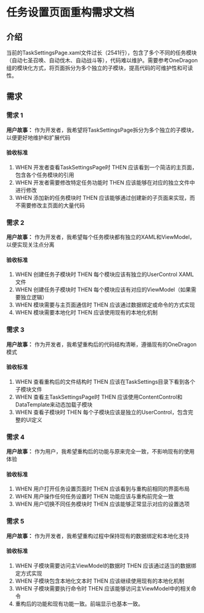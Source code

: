 # 任务设置页面重构需求文档

## 介绍

当前的TaskSettingsPage.xaml文件过长（2541行），包含了多个不同的任务模块（自动七圣召唤、自动伐木、自动战斗等），代码难以维护。需要参考OneDragon组的模块化方式，将页面拆分为多个独立的子模块，提高代码的可维护性和可读性。

## 需求

### 需求 1

**用户故事：** 作为开发者，我希望将TaskSettingsPage拆分为多个独立的子模块，以便更好地维护和扩展代码

#### 验收标准

1. WHEN 开发者查看TaskSettingsPage时 THEN 应该看到一个简洁的主页面，包含各个任务模块的引用
2. WHEN 开发者需要修改特定任务功能时 THEN 应该能够在对应的独立文件中进行修改
3. WHEN 添加新的任务模块时 THEN 应该能够通过创建新的子页面来实现，而不需要修改主页面的大量代码

### 需求 2

**用户故事：** 作为开发者，我希望每个任务模块都有独立的XAML和ViewModel，以便实现关注点分离

#### 验收标准

1. WHEN 创建任务子模块时 THEN 每个模块应该有独立的UserControl XAML文件
2. WHEN 创建任务子模块时 THEN 每个模块应该有对应的ViewModel（如果需要独立逻辑）
3. WHEN 模块需要与主页面通信时 THEN 应该通过数据绑定或命令的方式实现
4. WHEN 模块需要本地化时 THEN 应该使用现有的本地化机制

### 需求 3

**用户故事：** 作为开发者，我希望重构后的代码结构清晰，遵循现有的OneDragon模式

#### 验收标准

1. WHEN 查看重构后的文件结构时 THEN 应该在TaskSettings目录下看到各个子模块文件
2. WHEN 查看主TaskSettingsPage时 THEN 应该使用ContentControl和DataTemplate来动态加载子模块
3. WHEN 查看子模块时 THEN 每个子模块应该是独立的UserControl，包含完整的UI定义

### 需求 4

**用户故事：** 作为用户，我希望重构后的功能与原来完全一致，不影响现有的使用体验

#### 验收标准

1. WHEN 用户打开任务设置页面时 THEN 应该看到与重构前相同的界面布局
2. WHEN 用户操作任何任务设置时 THEN 功能应该与重构前完全一致
3. WHEN 用户切换不同任务模块时 THEN 应该能够正常显示对应的设置选项

### 需求 5

**用户故事：** 作为开发者，我希望重构过程中保持现有的数据绑定和本地化支持

#### 验收标准

1. WHEN 子模块需要访问主ViewModel的数据时 THEN 应该通过适当的数据绑定方式实现
2. WHEN 子模块包含本地化文本时 THEN 应该继续使用现有的本地化机制
3. WHEN 子模块需要执行命令时 THEN 应该能够访问主ViewModel中的相关命令
4. 重构后的功能和现有功能一致。前端显示也基本一致。